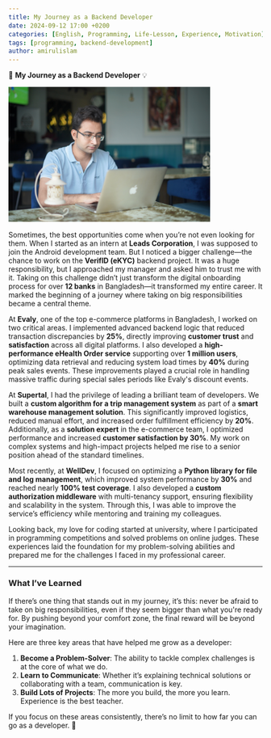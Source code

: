 ```yaml
---
title: My Journey as a Backend Developer
date: 2024-09-12 17:00 +0200
categories: [English, Programming, Life-Lesson, Experience, Motivation]
tags: [programming, backend-development]
author: amirulislam
---
```


🎯 **My Journey as a Backend Developer** 💡

<img src="_posts/images/amirul-developer.jpeg" alt="Random picture" width="400">

Sometimes, the best opportunities come when you’re not even looking for them. When I started as an intern at **Leads Corporation**, I was supposed to join the Android development team. But I noticed a bigger challenge—the chance to work on the **VerifID (eKYC)** backend project. It was a huge responsibility, but I approached my manager and asked him to trust me with it. Taking on this challenge didn’t just transform the digital onboarding process for over **12 banks** in Bangladesh—it transformed my entire career. It marked the beginning of a journey where taking on big responsibilities became a central theme.

At **Evaly**, one of the top e-commerce platforms in Bangladesh, I worked on two critical areas. I implemented advanced backend logic that reduced transaction discrepancies by **25%**, directly improving **customer trust** and **satisfaction** across all digital platforms. I also developed a **high-performance eHealth Order service** supporting over **1 million users**, optimizing data retrieval and reducing system load times by **40%** during peak sales events. These improvements played a crucial role in handling massive traffic during special sales periods like Evaly's discount events.

At **Supertal**, I had the privilege of leading a brilliant team of developers. We built a **custom algorithm for a trip management system** as part of a **smart warehouse management solution**. This significantly improved logistics, reduced manual effort, and increased order fulfillment efficiency by **20%**. Additionally, as a **solution expert** in the e-commerce team, I optimized performance and increased **customer satisfaction by 30%**. My work on complex systems and high-impact projects helped me rise to a senior position ahead of the standard timelines.

Most recently, at **WellDev**, I focused on optimizing a **Python library for file and log management**, which improved system performance by **30%** and reached nearly **100% test coverage**. I also developed a **custom authorization middleware** with multi-tenancy support, ensuring flexibility and scalability in the system. Through this, I was able to improve the service’s efficiency while mentoring and training my colleagues.

Looking back, my love for coding started at university, where I participated in programming competitions and solved problems on online judges. These experiences laid the foundation for my problem-solving abilities and prepared me for the challenges I faced in my professional career.

---

### **What I’ve Learned**

If there’s one thing that stands out in my journey, it’s this: never be afraid to take on big responsibilities, even if they seem bigger than what you're ready for. By pushing beyond your comfort zone, the final reward will be beyond your imagination.

Here are three key areas that have helped me grow as a developer:

1. **Become a Problem-Solver**: The ability to tackle complex challenges is at the core of what we do.
2. **Learn to Communicate**: Whether it’s explaining technical solutions or collaborating with a team, communication is key.
3. **Build Lots of Projects**: The more you build, the more you learn. Experience is the best teacher.

If you focus on these areas consistently, there’s no limit to how far you can go as a developer. 🚀
